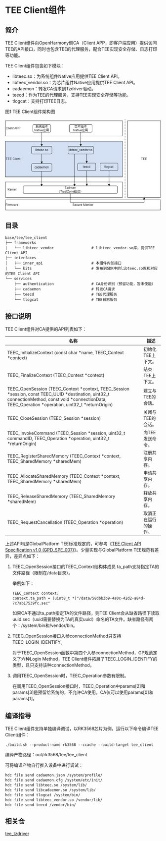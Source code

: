 # TEE Client组件

## 简介

TEE Client组件向OpenHarmony侧CA（Client APP，即客户端应用）提供访问TEE的API接口，同时也包含TEE的代理服务，配合TEE实现安全存储、日志打印等功能。

TEE Client组件包含如下模块：

- libteec.so：为系统组件Native应用提供TEE Client API。
- libteec_vendor.so：为芯片组件Native应用提供TEE Client API。
- cadaemon：转发CA请求到Tzdriver驱动。
- teecd：作为TEE的代理服务，支持TEE实现安全存储等功能。
- tlogcat：支持打印TEE日志。

图1 TEE Client组件架构图

![](figures/tee_client.drawio.png)

## 目录

```
base/tee/tee_client
├── frameworks
│   └── libteec_vendor                 # libteec_vendor.so库，提供TEE Client API
├── interfaces                         
│   ├── inner_api                      # 本组件内部接口
|   └── kits                           # 发布到SDK中的libteec.so库和对应的TEE Client API
└── services
    ├── authentication                 # CA身份识别（预留功能，暂未使能）
    ├── cadaemon                       # 转发CA请求
    ├── teecd                          # TEE代理服务
    └── tlogcat                        # TEE日志服务
```

## 接口说明

TEE Client组件对CA提供的API列表如下：

| 名称                                                         | 描述                 |
| ------------------------------------------------------------ | -------------------- |
| TEEC_InitializeContext (const char *name, TEEC_Context *context) | 初始化TEE上下文。    |
| TEEC_FinalizeContext (TEEC_Context *context)                 | 结束TEE上下文。      |
| TEEC_OpenSession (TEEC_Context *context, TEEC_Session *session, const TEEC_UUID *destination, uint32_t connectionMethod, const void *connectionData, TEEC_Operation *operation, uint32_t *returnOrigin) | 建立与TEE的会话。    |
| TEEC_CloseSession (TEEC_Session *session)                    | 关闭与TEE的会话。    |
| TEEC_InvokeCommand (TEEC_Session *session, uint32_t commandID, TEEC_Operation *operation, uint32_t *returnOrigin) | 向TEE发送命令。      |
| TEEC_RegisterSharedMemory (TEEC_Context *context, TEEC_SharedMemory *sharedMem) | 注册共享内存。       |
| TEEC_AllocateSharedMemory (TEEC_Context *context, TEEC_SharedMemory *sharedMem) | 申请共享内存。       |
| TEEC_ReleaseSharedMemory (TEEC_SharedMemory *sharedMem)      | 释放共享内存。       |
| TEEC_RequestCancellation (TEEC_Operation *operation)         | 取消正在运行的操作。 |

上述API均是GlobalPlatform TEE标准规定的，可参考《[TEE Client API Specification v1.0 (GPD_SPE_007)](https://globalplatform.org/specs-library/?filter-committee=tee)》。少量实现与GlobalPlatform TEE规范有差异，差异点如下：

1. TEEC_OpenSession接口的TEEC_Context结构体成员 ta_path支持指定TA的文件路径（限制在/data目录）。

   举例如下：

   ```
   TEEC_Context context;
   context.ta_path = (uint8_t *)"/data/58dbb3b9-4a0c-42d2-a84d-7c7ab17539fc.sec"
   ```

   如果CA不通过ta_path指定TA的文件路径，则TEE Client会从缺省路径下读取uuid.sec（uuid需要替换为TA的真实uuid）命名的TA文件。缺省路径有两个：/system/bin和/vendor/bin。

2. TEEC_OpenSession接口入参connectionMethod只支持TEEC_LOGIN_IDENTIFY。

   对于TEEC_OpenSession函数中第四个入参connectionMethod，GP规范定义了六种Login Method，TEE Client组件拓展了TEEC_LOGIN_IDENTIFY的类型，且只支持该种connectionMethod。

3. 调用TEEC_OpenSession时，TEEC_Operation参数有限制。

   在调用TEEC_OpenSession接口时，TEEC_Operation中params[2]和params[3]是预留给系统的，不允许CA使用，CA仅可以使用params[0]和params[1]。

## 编译指导

TEE Client组件支持单独编译调试，以RK3568芯片为例，运行以下命令编译TEE Client组件：

```
./build.sh --product-name rk3568 --ccache --build-target tee_client
```

编译产物路径：out/rk3568/tee/tee_client

可将编译产物自行推入设备中进行调试：

```
hdc file send cadaemon.json /system/profile/
hdc file send cadaemon.cfg /system/etc/init/
hdc file send libteec.so /system/lib/
hdc file send libcadaemon.so /system/lib/
hdc file send tlogcat /system/bin/
hdc file send libteec_vendor.so /vendor/lib/
hdc file send teecd /vendor/bin/
```

## 相关仓

[tee_tzdriver](https://gitee.com/openharmony-sig/tee_tee_tzdriver)
